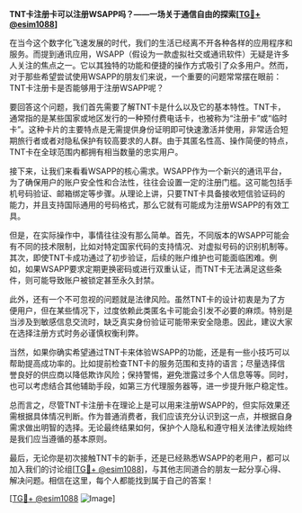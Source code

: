 **TNT卡注册卡可以注册WSAPP吗？——一场关于通信自由的探索[[TG💪+ @esim1088](https://t.me/s/esim1088)]**

在当今这个数字化飞速发展的时代，我们的生活已经离不开各种各样的应用程序和服务。而提到通讯应用，WSAPP（假设为一款虚拟社交或通讯软件）无疑是许多人关注的焦点之一。它以其独特的功能和便捷的操作方式吸引了众多用户。然而，对于那些希望尝试使用WSAPP的朋友们来说，一个重要的问题常常摆在眼前：TNT卡注册卡是否能够用于注册WSAPP呢？

要回答这个问题，我们首先需要了解TNT卡是什么以及它的基本特性。TNT卡，通常指的是某些国家或地区发行的一种预付费电话卡，也被称为“注册卡”或“临时卡”。这种卡片的主要特点是无需提供身份证明即可快速激活并使用，非常适合短期旅行者或者对隐私保护有较高要求的人群。由于其匿名性高、操作简便的特点，TNT卡在全球范围内都拥有相当数量的忠实用户。

接下来，让我们来看看WSAPP的核心需求。WSAPP作为一个新兴的通讯平台，为了确保用户的账户安全性和合法性，往往会设置一定的注册门槛。这可能包括手机号码验证、邮箱绑定等步骤。从理论上讲，只要TNT卡具备接收短信验证码的能力，并且支持国际通用的号码格式，那么它就有可能成为注册WSAPP的有效工具。

但是，在实际操作中，事情往往没有那么简单。首先，不同版本的WSAPP可能会有不同的技术限制，比如对特定国家代码的支持情况、对虚拟号码的识别机制等。其次，即使TNT卡成功通过了初步验证，后续的账户维护也可能面临困难。例如，如果WSAPP要求定期更换密码或进行双重认证，而TNT卡无法满足这些条件，则可能导致账户被锁定甚至永久封禁。

此外，还有一个不可忽视的问题就是法律风险。虽然TNT卡的设计初衷是为了方便用户，但在某些情况下，过度依赖此类匿名卡可能会引发不必要的麻烦。特别是当涉及到敏感信息交流时，缺乏真实身份验证可能带来安全隐患。因此，建议大家在选择注册方式时务必谨慎权衡利弊。

当然，如果你确实希望通过TNT卡来体验WSAPP的功能，还是有一些小技巧可以帮助提高成功率的。比如提前检查TNT卡的服务范围和支持的语言；尽量选择信誉良好的供应商以降低欺诈风险；保持警惕，避免泄露过多个人信息等等。同时，也可以考虑结合其他辅助手段，如第三方代理服务器等，进一步提升账户稳定性。

总而言之，尽管TNT卡注册卡在理论上是可以用来注册WSAPP的，但实际效果还需根据具体情况判断。作为普通消费者，我们应该充分认识到这一点，并根据自身需求做出明智的选择。无论最终结果如何，保护个人隐私和遵守相关法律法规始终是我们应当遵循的基本原则。

最后，无论你是初次接触TNT卡的新手，还是已经熟悉WSAPP的老用户，都可以加入我们的讨论组[[TG💪+ @esim1088](https://t.me/s/esim1088)]，与其他志同道合的朋友一起分享心得、解决问题。相信在这里，每个人都能找到属于自己的答案！

[[TG💪+ @esim1088](https://t.me/s/esim1088) ![Image](https://i.postimg.cc/4NQfJmqS/Snipaste-2025-05-13-00-14-12.png)]